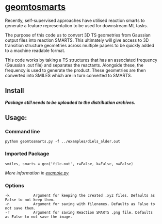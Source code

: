 # [geomtosmarts](src/geomtosmarts.py)

Recently, self-supervised approaches have utilised reaction smarts to generate a feature representation to be used for downstream ML tasks.

The purpose of this code us to convert 3D TS geometries from Gaussian output files into reaction SMARTS. This ultimately will give access to 3D transition structure geometries across multiple papers to be quickly added to a machine readable format.

This code works by taking a TS structures that has an associated frequency (Gaussian .out file) and separates the reactants. Alongside these, the frequency is used to generate the product. These geometries are then converted into SMILES which are in turn converted to SMARTS. 

## Install 

***Package still needs to be uploaded to the distribution archives.***

## Usage:

### Command line

```python geomtosmarts.py -f ../examples/diels_alder.out```

### Imported Package

```smiles, smarts = geo('file.out', r=False, k=False, n=False)```

*More information in [example.py](src/example.py)*

### Options

```
-k           Argument for keeping the created .xyz files. Defaults as False to not keep them.
-n           Argument for saving with filenames. Defaults as False to not save them.
-r           Argument for saving Reaction SMARTS .png file. Defaults as False to not save the image.
```

